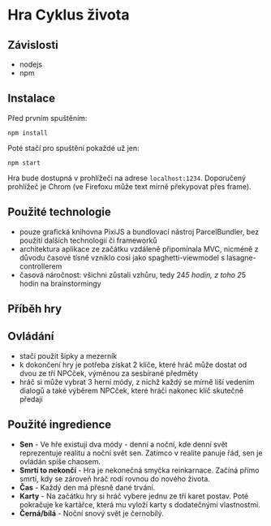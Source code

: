 # Hra Cyklus života

## Závislosti
- nodejs
- npm

## Instalace

Před prvním spuštěním:

```
npm install
```

Poté stačí pro spuštění pokaždé už jen:

```
npm start
```

Hra bude dostupná v prohlížeči na adrese `localhost:1234`. Doporučený prohlížeč je Chrom (ve Firefoxu může text mírně překypovat přes frame).

## Použité technologie

- pouze grafická knihovna PixiJS a bundlovací nástroj ParcelBundler, bez použití dalších technologií či frameworků
- architektura aplikace ze začátku vzdáleně připomínala MVC, nicméně z důvodu časové tísně vzniklo cosi jako spaghetti-viewmodel s lasagne-controllerem
- časová náročnost: všichni zůstali vzhůru, tedy 24*5 hodin, z toho 2*5 hodin na brainstormingy

## Příběh hry

## Ovládání

- stačí použít šipky a mezerník
- k dokončení hry je potřeba získat 2 klíče, které hráč může dostat od dvou ze tří NPCček, výměnou za sesbírané předměty
- hráč si může vybrat 3 herní módy, z nichž každý se mírně liší vedením dialogů a také výběrem NPCček, které hráči nakonec klíč skutečně předají

## Použité ingredience
- **Sen** - Ve hře existují dva módy - denní a noční, kde denní svět
  reprezentuje realitu a noční svět sen. Zatímco v realite panuje řád, sen je
  ovládán spíše chaosem.
- **Smrtí to nekončí** - Hra je nekonečná smyčka reinkarnace. Začíná přímo
  smrtí, kdy se zároveň hráč rodí rovnou do nového života.
- **Čas** - Každý den má přesně dané trvání.
- **Karty** - Na začátku hry si hráč vybere jednu ze tří karet postav. Poté
  pokračuje ke kartářce, která mu vyloží karty s dodatečnými vlastnostmi.
- **Černá/bílá** - Noční snový svět je černobílý.
